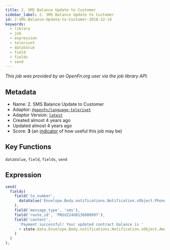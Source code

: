 ```yaml
---
title: 2. SMS Balance Update to Customer
sidebar_label: 2. SMS Balance Update to Customer
id: 2-SMS-Balance-Update-to-Customer-2018-12-14
keywords:
  - library
  - job
  - expression
  - telerivet
  - dataValue
  - field
  - fields
  - send
---
```


<em>This job was provided by an OpenFn.org user via the job library API.</em>

## Metadata

- Name: 2. SMS Balance Update to Customer
- Adaptor: [`@openfn/language-telerivet`](https://www.github.com/openfn/language-telerivet)
- Adaptor Version: [`latest`](https://www.github.com/openfn/language-telerivet)
- Created almost 4 years ago
- Updated almost 4 years ago
- Score: <b>3</b> (an [indicator](/adaptors/library/#library-scores) of how useful this job may be)

## Key Functions

`dataValue`, `field`, `fields`, `send`

## Expression

```js
send(
  fields(
    field('to_number',
      dataValue('Envelope.Body.notifications.Notification.sObject.Phone_Number__c')
    ),
    field('message_type', 'sms'),
    field('route_id', 'PN5d224d8136086997'),
    field('content',
      'Payment successful! Your updated contract balance is '
      + state.data.Envelope.Body.notifications.Notification.sObject.AmountDue__c
    )
  )
);
```